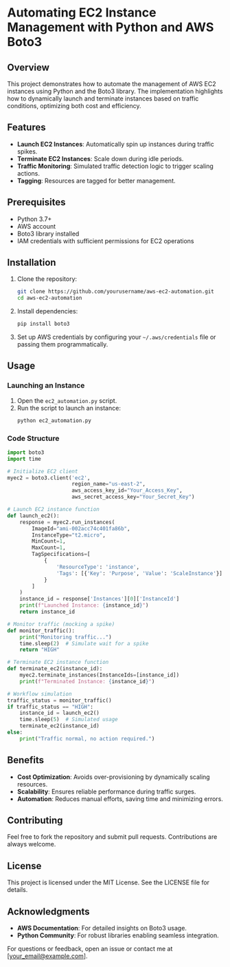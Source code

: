 # Automating EC2 Instance Management with Python and AWS Boto3

## Overview
This project demonstrates how to automate the management of AWS EC2 instances using Python and the Boto3 library. The implementation highlights how to dynamically launch and terminate instances based on traffic conditions, optimizing both cost and efficiency.

## Features
- **Launch EC2 Instances**: Automatically spin up instances during traffic spikes.
- **Terminate EC2 Instances**: Scale down during idle periods.
- **Traffic Monitoring**: Simulated traffic detection logic to trigger scaling actions.
- **Tagging**: Resources are tagged for better management.

## Prerequisites
- Python 3.7+
- AWS account
- Boto3 library installed
- IAM credentials with sufficient permissions for EC2 operations

## Installation
1. Clone the repository:
   ```bash
   git clone https://github.com/yourusername/aws-ec2-automation.git
   cd aws-ec2-automation
   ```
2. Install dependencies:
   ```bash
   pip install boto3
   ```
3. Set up AWS credentials by configuring your `~/.aws/credentials` file or passing them programmatically.

## Usage

### Launching an Instance
1. Open the `ec2_automation.py` script.
2. Run the script to launch an instance:
   ```bash
   python ec2_automation.py
   ```
   
### Code Structure
```python
import boto3  
import time  

# Initialize EC2 client  
myec2 = boto3.client('ec2',   
                     region_name="us-east-2",   
                     aws_access_key_id="Your_Access_Key",   
                     aws_secret_access_key="Your_Secret_Key")  

# Launch EC2 instance function  
def launch_ec2():  
    response = myec2.run_instances(  
        ImageId="ami-002acc74c401fa86b",  
        InstanceType="t2.micro",  
        MinCount=1,  
        MaxCount=1,  
        TagSpecifications=[  
            {  
                'ResourceType': 'instance',  
                'Tags': [{'Key': 'Purpose', 'Value': 'ScaleInstance'}]  
            }  
        ]  
    )  
    instance_id = response['Instances'][0]['InstanceId']  
    print(f"Launched Instance: {instance_id}")  
    return instance_id  

# Monitor traffic (mocking a spike)  
def monitor_traffic():  
    print("Monitoring traffic...")  
    time.sleep(2)  # Simulate wait for a spike  
    return "HIGH"  

# Terminate EC2 instance function  
def terminate_ec2(instance_id):  
    myec2.terminate_instances(InstanceIds=[instance_id])  
    print(f"Terminated Instance: {instance_id}")  

# Workflow simulation  
traffic_status = monitor_traffic()  
if traffic_status == "HIGH":  
    instance_id = launch_ec2()  
    time.sleep(5)  # Simulated usage  
    terminate_ec2(instance_id)  
else:  
    print("Traffic normal, no action required.")  
```

## Benefits
- **Cost Optimization**: Avoids over-provisioning by dynamically scaling resources.
- **Scalability**: Ensures reliable performance during traffic surges.
- **Automation**: Reduces manual efforts, saving time and minimizing errors.

## Contributing
Feel free to fork the repository and submit pull requests. Contributions are always welcome.

## License
This project is licensed under the MIT License. See the LICENSE file for details.

## Acknowledgments
- **AWS Documentation**: For detailed insights on Boto3 usage.
- **Python Community**: For robust libraries enabling seamless integration.

For questions or feedback, open an issue or contact me at [your_email@example.com].

